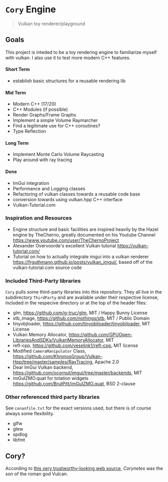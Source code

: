 # `Cory` Engine
> Vulkan toy renderer/playground

## Goals
This project is inteded to be a toy rendering engine to familiarize myself with vulkan.
I also use it to test more modern C++ features.


#### Short Term
 - establish basic structures for a reusable rendering lib

#### Mid Term
 - Modern C++ (17/20)
 - C++ Modules (if possible)
 - Render Graphs/Frame Graphs
 - Implement a simple Volume Raymarcher
 - Find a legitimate use for C++ coroutines?
 - Type Reflection

#### Long Term
 - Implement Monte Carlo Volume Raycasting
 - Play around with ray tracing

#### Done
 - ImGui integration
 - Performance and Logging classes
 - Refactoring of vulkan classes towards a reusable code base
 - conversion towards using vulkan.hpp C++ interface
 - Vulkan-Tutorial.com

### Inspiration and Resources
 - Engine structure and basic facilities are inspired heavily by the Hazel engine by TheCherno, greatly documented on his Youtube Channel https://www.youtube.com/user/TheChernoProject
 - Alexander Overvoorde's excellent Vulkan tutorial https://vulkan-tutorial.com/
 - Tutorial on how to actually integrate imgui into a vulkan renderer https://frguthmann.github.io/posts/vulkan_imgui/, based off of the vulkan-tutorial.com source code


### Included Third-Party libraries
`Cory` pulls some third-party libraries into this repository. They all live in the subdirectory `ThirdParty` and are available under their respective license, included in the respecive directory or at the top of the header files:
 - glm, https://github.com/g-truc/glm, MIT / Happy Bunny License
 - stb_image, https://github.com/nothings/stb, MIT / Public Domain
 - tinyobjloader, https://github.com/tinyobjloader/tinyobjloader, MIT License
 - Vulkan Memory Allocator, https://github.com/GPUOpen-LibrariesAndSDKs/VulkanMemoryAllocator, MIT
 - refl-cpp, https://github.com/veselink1/refl-cpp, MIT license
 - Modified `CameraManipulator` Class, https://github.com/KhronosGroup/Vulkan-Hpp/tree/master/samples/RayTracing, Apache 2.0
 - Dear ImGui Vulkan backend, https://github.com/ocornut/imgui/tree/master/backends, MIT
 - imGuIZMO.quat for totation widgets https://github.com/BrutPitt/imGuIZMO.quat, BSD 2-clause

### Other referenced third party libraries
See `conanfile.txt` for the exact versions used, but there is of course always some flexibility.
 - glfw
 - glew
 - spdlog
 - libfmt


## Cory?
According to [this very trustworthy-looking web source](http://www.talesbeyondbelief.com/roman-gods/vulcan.htm), *Corynetes* was the son of the roman god Vulcan.
